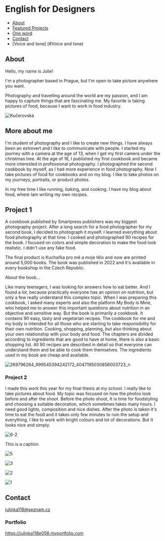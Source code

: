 # English for Designers



- [About](#about)
- [Featured Projects](#featured-projects)
- [One word](01-one-word/)
- [Contact](#contact)
- [Voice and tone] (#Voice and tone)

## About

Hello, my name is Julie!

I'm a photographer based in Prague, but I'm open to take picture anywhere you want.

Photography and travelling around the world are my passion, and I am happy to capture things that are fascinating me. My favorite is taking pictures of food, because I want to work in food industry.

![Kučerovská](https://github.com/julinka118/English-for-Designers/assets/154224512/528cdca8-7a64-4547-b040-4833f1fc0bb0)


## More about me

I'm student of photography and I like to create new things. I have always been an extrovert and I like to communicate with people. I started my journey with a camera at the age of 13, when I got my first camera under the christmas tree. At the age of 16, I published my first cookbook and became more interested in professional photography. I photographed the second cookbook by myself, as I had more experience in food photography. Now I take pictures of food for cookbooks and on my blog. I like to take photos on my journeys, portraits, or product photos. 

In my free time I like running, baking, and cooking. I have my blog about food, where Iam writing my own recipes.

## Project 1

A cookbook published by Smartpress publishers was my biggest photography project. After a long search for a food photographer for my second book, I decided to photograph it myself. I learned everything about food photography at that time. I cooked and photographed 90 recipes for the book. I focused on colors and simple decoration to make the food look realistic. I didn't use any fake food. 

The final product is Kuchařka pro mě a moje tělo and now are printed around 5,000 books. The book was published in 2022 and it's available in every bookshop in the Czech Republic.

About the book...

Like many teenagers, I was looking for answers how to eat better. And I found a lot, because practically everyone has an opinion on nutrition, but only a few really understand this complex topic. When I was preparing this cookbook, I asked many experts and also the platform My Body is Mine, who helped me to answer this important questions about nutrition in an objective and sensitive way. But the book is primarily a cookbook. It contains 90 easy, tasty and vegetarian recipes. The cookbook for me and my body is intended for all those who are starting to take responsibility for their own nutrition. Cooking, shopping, planning, but also thinking about your own relationship with your body and food. The chapters are divided according to ingredients that are good to have at home, there is also a basic shopping list. All 90 recipes are described in detail so that everyone can understand them and be able to cook them themselves. The ingredients used in my book are cheap and available.

![269796264_999545394242172_4047195030856003723_n](https://github.com/julinka118/English-for-Designers/assets/154224512/8122f7aa-2b13-4c31-b5ef-d6e9f2052948)






### Project 2

I made this work this year for my final thesis at my school. I really like to take pictures about food. My topic was focused on how the photos look before and after the shoot. Before the photo shoot, It is time for foodstyling and choosing a suitable decoration, which sometimes takes many hours. I need good lights, composition and nice dishes. After the photo is taken it's time to eat the food and it takes only few minutes to ruin the setup and everything. I like to work with bright colours and lot of decorations. But It looks nice and simply. 

![6-2](https://github.com/julinka118/English-for-Designers/assets/154224512/40293ce4-6bd1-42f9-a7aa-7bcce4c17d1c)

This is a caption.

![5](https://github.com/julinka118/English-for-Designers/assets/154224512/38997cd2-5d05-421b-ae90-da3c7b0b0f24)

![3](https://github.com/julinka118/English-for-Designers/assets/154224512/bdbc1aa2-8d7b-45c6-9276-9c6321d0c892)

![2](https://github.com/julinka118/English-for-Designers/assets/154224512/db7502bb-f099-4ed2-897a-09802787238b)

![1](https://github.com/julinka118/English-for-Designers/assets/154224512/577bb4b0-b731-4ebb-a3ed-88cb5aa4ae08)

## Contact

julinka118@seznam.cz

### Portfolio 

<https://julinka118e058.myportfolio.com>
